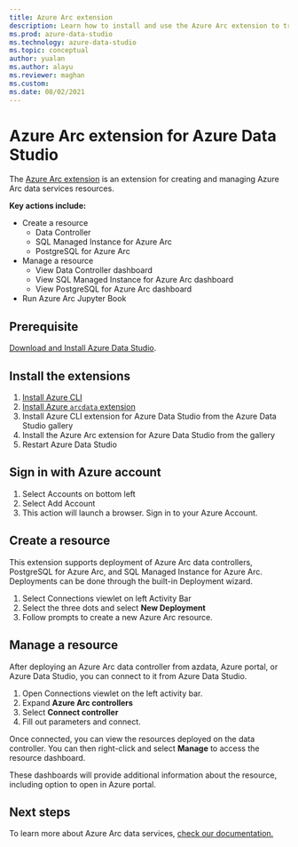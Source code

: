 ```yaml
---
title: Azure Arc extension
description: Learn how to install and use the Azure Arc extension to try out Azure Arc data services.
ms.prod: azure-data-studio
ms.technology: azure-data-studio
ms.topic: conceptual
author: yualan
ms.author: alayu
ms.reviewer: maghan
ms.custom: 
ms.date: 08/02/2021
---
```


# Azure Arc extension for Azure Data Studio

The [Azure Arc extension](/azure/azure-arc/data/) is an extension for creating and managing Azure Arc data services resources.

**Key actions include:**
- Create a resource
    - Data Controller
    - SQL Managed Instance for Azure Arc
    - PostgreSQL for Azure Arc
- Manage a resource
    - View Data Controller dashboard
    - View SQL Managed Instance for Azure Arc dashboard
    - View PostgreSQL for Azure Arc dashboard
- Run Azure Arc Jupyter Book

## Prerequisite

[Download and Install Azure Data Studio](../download-azure-data-studio.md).

## Install the extensions

1. [Install Azure CLI](/cli/azure/install-azure-cli)
2. [Install Azure `arcdata` extension](/azure/azure-arc/data/install-arcdata-extension)
3. Install Azure CLI extension for Azure Data Studio from the Azure Data Studio gallery
4. Install the Azure Arc extension for Azure Data Studio from the gallery
5. Restart Azure Data Studio

## Sign in with Azure account

1. Select Accounts on bottom left
1. Select Add Account
1. This action will launch a browser. Sign in to your Azure Account.

## Create a resource

This extension supports deployment of Azure Arc data controllers, PostgreSQL for Azure Arc, and SQL Managed Instance for Azure Arc. Deployments can be done through the built-in Deployment wizard.

1. Select Connections viewlet on left Activity Bar
1. Select the three dots and select **New Deployment**
1. Follow prompts to create a new Azure Arc resource.

## Manage a resource

After deploying an Azure Arc data controller from azdata, Azure portal, or Azure Data Studio, you can connect to it from Azure Data Studio.

1. Open Connections viewlet on the left activity bar.
1. Expand **Azure Arc controllers**
1. Select **Connect controller**
1. Fill out parameters and connect.

Once connected, you can view the resources deployed on the data controller. You can then right-click and select **Manage** to access the resource dashboard.  

These dashboards will provide additional information about the resource, including option to open in Azure portal.

## Next steps

To learn more about Azure Arc data services, [check our documentation.](/azure/azure-arc/data/)
